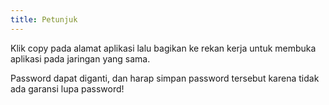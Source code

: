 ```yaml
---
title: Petunjuk
---
```


Klik copy pada alamat aplikasi lalu bagikan ke rekan kerja untuk membuka aplikasi pada jaringan yang sama.

Password dapat diganti, dan harap simpan password tersebut karena tidak ada garansi lupa password!
